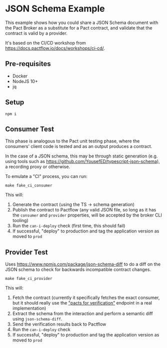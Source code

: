 # JSON Schema Example

This example shows how you could share a JSON Schema document with the Pact Broker as a substitute for a Pact contract, and validate that the contract is valid by a provider.

It's based on the CI/CD workshop from https://docs.pactflow.io/docs/workshops/ci-cd/.

## Pre-requisites

* Docker
* NodeJS 10+
* jq

## Setup

```
npm i
```

## Consumer Test

This phase is analogous to the Pact unit testing phase, where the consumers' client code is tested and as an output produces a contract.

In the case of a JSON schema, this may be through static generation (e.g. using tools such as https://github.com/YousefED/typescript-json-schema), a recording proxy or otherwise.

To emulate a "CI" process, you can run:

```
make fake_ci_consumer
```

This will:

1. Generate the contract (using the TS -> schema generation)
2. Publish the contract to Pactflow (any valid JSON file, so long as it has the `consumer` and `provider` properties, will be accepted by the broker CLI tooling)
3. Run the `can-i-deploy` check (first time, this should fail)
4. If successful, "deploy" to production and tag the application version as moved to `prod`

## Provider Test

Uses https://www.npmjs.com/package/json-schema-diff to do a diff on the JSON schema to check for backwards incompatible contract changes.

```
make fake_ci_provider
```

This will:

1. Fetch the contract (currently it specifically fetches the exact consumer, but it should really use the ["pacts for verification"](https://github.com/pact-foundation/pact_broker/issues/307) endpoint in a real implementation)
1. Extract the schema from the interaction and perform a semantic diff using `json-schema-diff`.
1. Send the verification results back to Pactflow
1. Run the `can-i-deploy` check
1. If successful, "deploy" to production and tag the application version as moved to `prod`